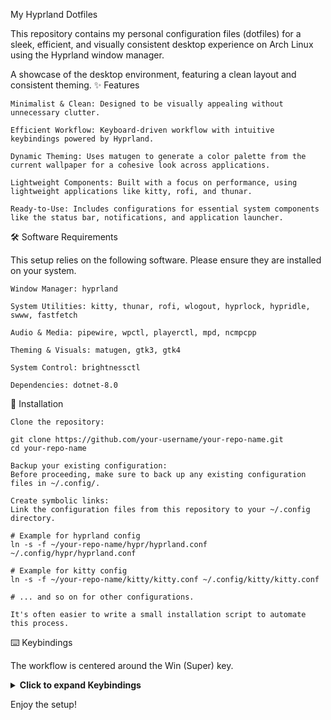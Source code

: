 My Hyprland Dotfiles

This repository contains my personal configuration files (dotfiles) for a sleek, efficient, and visually consistent desktop experience on Arch Linux using the Hyprland window manager.

A showcase of the desktop environment, featuring a clean layout and consistent theming.
✨ Features

    Minimalist & Clean: Designed to be visually appealing without unnecessary clutter.

    Efficient Workflow: Keyboard-driven workflow with intuitive keybindings powered by Hyprland.

    Dynamic Theming: Uses matugen to generate a color palette from the current wallpaper for a cohesive look across applications.

    Lightweight Components: Built with a focus on performance, using lightweight applications like kitty, rofi, and thunar.

    Ready-to-Use: Includes configurations for essential system components like the status bar, notifications, and application launcher.

🛠️ Software Requirements

This setup relies on the following software. Please ensure they are installed on your system.

    Window Manager: hyprland

    System Utilities: kitty, thunar, rofi, wlogout, hyprlock, hypridle, swww, fastfetch

    Audio & Media: pipewire, wpctl, playerctl, mpd, ncmpcpp

    Theming & Visuals: matugen, gtk3, gtk4

    System Control: brightnessctl

    Dependencies: dotnet-8.0

🚀 Installation

    Clone the repository:

    git clone https://github.com/your-username/your-repo-name.git
    cd your-repo-name

    Backup your existing configuration:
    Before proceeding, make sure to back up any existing configuration files in ~/.config/.

    Create symbolic links:
    Link the configuration files from this repository to your ~/.config directory.

    # Example for hyprland config
    ln -s -f ~/your-repo-name/hypr/hyprland.conf ~/.config/hypr/hyprland.conf

    # Example for kitty config
    ln -s -f ~/your-repo-name/kitty/kitty.conf ~/.config/kitty/kitty.conf

    # ... and so on for other configurations.

    It's often easier to write a small installation script to automate this process.

⌨️ Keybindings

The workflow is centered around the Win (Super) key.

<details>
<summary><strong>Click to expand Keybindings</strong></summary>
Basic Application and Window Management

Shortcut
	

Action

Win + Q
	

Open terminal (kitty)

Win + C
	

Close active window

Win + E
	

Open file manager (thunar)

Win + R
	

Open application launcher (rofi)

Win + F
	

Toggle fullscreen

Win + V
	

Toggle floating mode
System and Session Management

Shortcut
	

Action

Win + M
	

Exit Hyprland session

Win + L
	

Show logout menu (wlogout)

Win + Shift + L
	

Lock the screen (hyprlock)

PrintScreen
	

Take a screenshot of a selected area
Window Focus and Movement

Shortcut
	

Action

Win + Arrow Keys
	

Focus window in the specified direction

Win + Shift + Arrow Keys
	

Move active window in the specified direction
Workspaces

Shortcut
	

Action

Win + [1-9]
	

Switch to workspace 1-9

Win + Shift + [1-9]
	

Move active window to workspace 1-9

Win + Mouse Wheel
	

Cycle through workspaces
Multimedia and Hardware Controls

Shortcut
	

Action

Media Keys
	

Control media playback (playerctl)

Volume Keys
	

Adjust system volume (wpctl)

Brightness Keys
	

Adjust screen brightness (brightnessctl)

</details>

Enjoy the setup!
